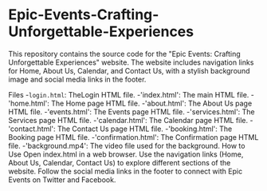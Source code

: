 # Epic-Events-Crafting-Unforgettable-Experiences
This repository contains the source code for the "Epic Events: Crafting Unforgettable Experiences" website. The website includes navigation links for Home, About Us, Calendar, and Contact Us, with a stylish background image and social media links in the footer.

Files
-`login.html`: TheLogin HTML file.
-'index.html': The main HTML file.
-'home.html': The Home page HTML file.
-'about.html': The About Us page HTML file.
-'events.html': The Events page HTML file.
-'services.html': The Services page HTML file.
-'calendar.html': The Calendar page HTML file.
-'contact.html': The Contact Us page HTML file.
-'booking.html': The Booking page HTML file.
-'confirmation.html': The Confirmation page HTML file.
-'background.mp4': The video file used for the background.
How to Use
Open index.html in a web browser.
Use the navigation links (Home, About Us, Calendar, Contact Us) to explore different sections of the website.
Follow the social media links in the footer to connect with Epic Events on Twitter and Facebook.
